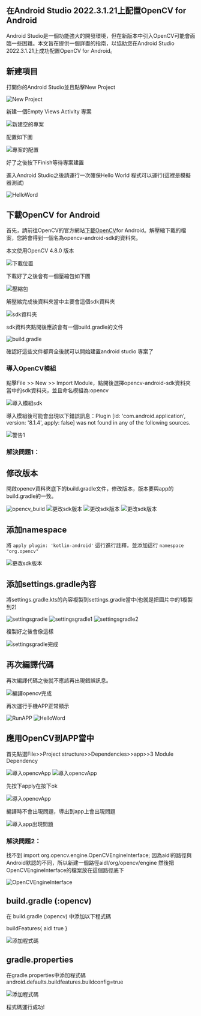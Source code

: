 ## 在Android Studio 2022.3.1.21上配置OpenCV for Android
Android Studio是一個功能強大的開發環境，但在新版本中引入OpenCV可能會面臨一些困難。本文旨在提供一個詳盡的指南，以協助您在Android Studio 2022.3.1.21上成功配置OpenCV for Android。

## 新建項目

打開你的Android Studio並且點擊New Project

![New Project](png/新建項目.png)

新建一個Empty Views Activity 專案

![新建空的專案](png/新建空的專案.png)

配置如下圖

![專案的配置](png/專案的配置.png)

好了之後按下Finish等待專案建置

進入Android Studio之後請運行一次確保Hello World 程式可以運行(這裡是模擬器測試)

![HelloWord](png/HelloWorld.png)

## 下載OpenCV for Android
首先，請前往OpenCV的官方網站[下載OpenCV](https://opencv.org/releases/)for Android。解壓縮下載的檔案，您將會得到一個名為opencv-android-sdk的資料夾。

本文使用OpenCV 4.8.0 版本

![下載位置](png/下載位置.png)

下載好了之後會有一個壓縮包如下圖

![壓縮包](png/opencv壓縮包.png)

解壓縮完成後資料夾當中主要會這個sdk資料夾

![sdk資料夾](png/sdk資料夾.png)

sdk資料夾點開後應該會有一個build.gradle的文件

![build.gradle](png/build.png)

確認好這些文件都齊全後就可以開始建置android studio 專案了

### 導入OpenCV模組
點擊File >> New >> Import Module，點開後選擇opencv-android-sdk資料夾當中的sdk資料夾，並且命名模組為:opencv

![導入模組sdk](png/導入模組sdk.png)

導入模組後可能會出現以下錯誤訊息：Plugin [id: 'com.android.application', version: '8.1.4', apply: false] was not found in any of the following sources.

![警告1](png/警告1.png)

### 解決問題1：
## 修改版本
開啟opencv資料夾底下的build.gradle文件，修改版本，版本要與app的build.gradle的一致。

![opencv_build](png/opencv_build.png)
![更改sdk版本](png/更改sdk版本1.png)
![更改sdk版本](png/更改sdk版本2.png)
![更改sdk版本](png/更改sdk版本.png)

## 添加namespace
將 `apply plugin: 'kotlin-android'` 這行進行註釋，並添加這行 `namespace "org.opencv"`

![更改sdk版本](png/namespace.png)

## 添加settings.gradle內容
將settings.gradle.kts的內容複製到settings.gradle當中(也就是把圖片中的1複製到2)

![settingsgradle](png/settingsgradle.png)
![settingsgradle1](png/settingsgradle1.png)
![settingsgradle2](png/settingsgradle2.png)

複製好之後會像這樣

![settingsgradle完成](png/settingsgradle完成.png)

## 再次編譯代碼
再次編譯代碼之後就不應該再出現錯誤訊息。

![編譯opencv完成](png/編譯opencv完成.png)

再次運行手機APP正常顯示

![RunAPP](png/RunAPP.png)
![HelloWord](png/HelloWorld.png)


## 應用OpenCV到APP當中
首先點選File>>Project structure>>Dependencies>>app>>3 Module Dependency

![導入opencvApp](png/導入opencvApp.png)
![導入opencvApp](png/導入opencvApp1.png)

先按下apply在按下ok

![導入opencvApp](png/導入opencvApp2.png)

編譯時不會出現問題，導出到app上會出現問題

![導入app出現問題](png/導入app出現問題.png)


### 解決問題2：
找不到 import org.opencv.engine.OpenCVEngineInterface;
因為aidl的路徑與Android默認的不同，所以新建一個路徑aidl/org/opencv/engine
然後把OpenCVEngineInterface的檔案放在這個路徑底下

![OpenCVEngineInterface](png/OpenCVEngineInterface.png)

## build.gradle (:opencv)

在 build.gradle (:opencv) 中添加以下程式碼

buildFeatures{
    aidl true
}

![添加程式碼](png/添加程式碼.png)

## gradle.properties

在gradle.properties中添加程式碼
android.defaults.buildfeatures.buildconfig=true

![添加程式碼](png/添加程式碼2.png)

程式碼運行成功!


```python

```
